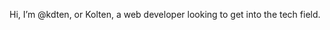 Hi, I’m @kdten, or Kolten, a web developer looking to get into the tech field.

<!---
kdten/kdten is a ✨ special ✨ repository because its `README.md` (this file) appears on your GitHub profile.
You can click the Preview link to take a look at your changes.
--->
